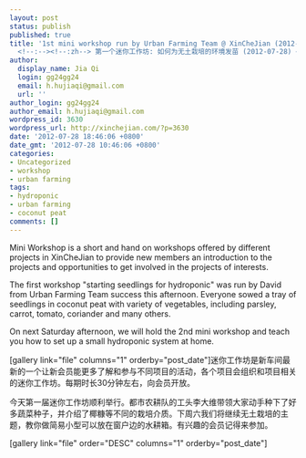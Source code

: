 ```yaml
---
layout: post
status: publish
published: true
title: '1st mini workshop run by Urban Farming Team @ XinCheJian (2012-07-28)
  <!--:--><!--:zh--> 第一个迷你工作坊: 如何为无土栽培的环境发苗 (2012-07-28) <!--:-->'
author:
  display_name: Jia Qi
  login: gg24gg24
  email: h.hujiaqi@gmail.com
  url: ''
author_login: gg24gg24
author_email: h.hujiaqi@gmail.com
wordpress_id: 3630
wordpress_url: http://xinchejian.com/?p=3630
date: '2012-07-28 18:46:06 +0800'
date_gmt: '2012-07-28 10:46:06 +0800'
categories:
- Uncategorized
- workshop
- urban farming
tags:
- hydroponic
- urban farming
- coconut peat
comments: []
---
```

<p><!--:en-->Mini Workshop is a short and hand on workshops offered by different projects in XinCheJian to provide new members an introduction to the projects and opportunities to get involved in the projects of interests.</p>
<p>The first workshop "starting seedlings for hydroponic" was run by David from Urban Farming Team success this afternoon. Everyone sowed a tray of seedlings in coconut peat with variety of vegetables, including parsley, carrot, tomato, coriander and many others.</p>
<p>On next Saturday afternoon, we will hold the 2nd mini workshop and teach you how to set up a small hydroponic system at home.</p>
<p>[gallery link="file" columns="1" orderby="post_date"]<!--:--><!--:zh-->迷你工作坊是新车间最新的一个让新会员能更多了解和参与不同项目的活动，各个项目会组织和项目相关的迷你工作坊。每期时长30分钟左右，向会员开放。</p>
<p>今天第一届迷你工作坊顺利举行。都市农耕队的工头李大维带领大家动手种下了好多蔬菜种子，并介绍了椰糠等不同的栽培介质。下周六我们将继续无土栽培的主题，教你做简易小型可以放在窗户边的水耕箱。有兴趣的会员记得来参加。</p>
<p>[gallery link="file" order="DESC" columns="1" orderby="post_date"]<!--:--></p>
